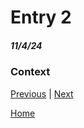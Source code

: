 # Entry 2
##### 11/4/24

### Context


[Previous](entry01.md) | [Next](entry03.md)

[Home](../README.md)
